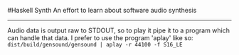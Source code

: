 #Haskell Synth
An effort to learn about software audio synthesis

---

Audio data is output raw to STDOUT, so to play it pipe it to a program which can
handle that data. I prefer to use the program 'aplay' like so:
`dist/build/gensound/gensound | aplay -r 44100 -f S16_LE`
